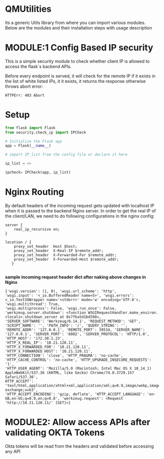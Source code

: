 QMUtilities
=============

Its a generic Utils library from where you can import various modules. Below are the modules and their installation steps with usage description


MODULE:1 Config Based IP security
=============

This is a simple security module to check whether client IP is allowed to access the flask`s backend APIs.

Before every endpoint is served, it will check for the remote IP if it exists in the list of white listed IPs, it it exists, it returns the response otherwise throws abort error:

```
HTTPErr: 403 Abort
```


Setup
=====
``` python
from flask import Flask
from security.check_ip import IPCheck

# Initialize the Flask app
app = Flask(__name__)

# import IP_list from the config file or declare it here

ip_list = <>

ipcheck= IPCheck(app, ip_list)

```


Nginx Routing
====

By default headers of the incoming request gets updated with localhost IP when it is passed to the backend Nginx server.
In order to get the real IP of the client/LAN, we need to do following configurations in the nginx config:

```
server {
    real_ip_recursive on;
}

location / {
    proxy_set_header  Host $host;
    proxy_set_header  X-Real-IP $remote_addr;
    proxy_set_header  X-Forwarded-For $remote_addr;
    proxy_set_header  X-Forwarded-Host $remote_addr;
   }
   
```

**sample incoming request header dict after naking above changes in Nginx**
```
{'wsgi.version': (1, 0), 'wsgi.url_scheme': 'http', 
'wsgi.input': '<_io.BufferedReader name=5>', 'wsgi.errors': <_io.TextIOWrapper name='<stderr>' mode='w' encoding='UTF-8'>,
'wsgi.multithread': True, 
'wsgi.multiprocess': False, 'wsgi.run_once': False, 
'werkzeug.server.shutdown': <function WSGIRequestHandler.make_environ.<locals>.shutdown_server at 0x7fba5d1bd598>, 
'SERVER_SOFTWARE': 'Werkzeug/0.14.1', 'REQUEST_METHOD': 'GET', 'SCRIPT_NAME': '', 'PATH_INFO': '/', 'QUERY_STRING': '', 'REMOTE_ADDR': '127.0.0.1', 'REMOTE_PORT': 39534, 'SERVER_NAME': '127.0.0.1', 'SERVER_PORT': '8002', 'SERVER_PROTOCOL': 'HTTP/1.0', 
'HTTP_HOST': '172.30.1.23', 
'HTTP_X_REAL_IP': '10.21.120.11', 
'HTTP_X_FORWARDED_FOR': '10.21.120.11', 
'HTTP_X_FORWARDED_HOST': '10.21.120.11', 
'HTTP_CONNECTION': 'close', 'HTTP_PRAGMA': 'no-cache', 
'HTTP_CACHE_CONTROL': 'no-cache', 'HTTP_UPGRADE_INSECURE_REQUESTS': '1', 
'HTTP_USER_AGENT': 'Mozilla/5.0 (Macintosh; Intel Mac OS X 10_14_1) AppleWebKit/537.36 (KHTML, like Gecko) Chrome/74.0.3729.157 Safari/537.36', 
HTTP_ACCEPT': 'text/html,application/xhtml+xml,application/xml;q=0.9,image/webp,image/apng,*/*;q=0.8,application/signed-exchange;v=b3', 
'HTTP_ACCEPT_ENCODING': 'gzip, deflate', 'HTTP_ACCEPT_LANGUAGE': 'en-GB,en-US;q=0.9,en;q=0.8', 'werkzeug.request': <Request 'http://10.21.120.11/' [GET]>}

```

MODULE2: Allow access APIs after validating OKTA Tokens
=======

Okta tokens will be read from the headers and validated before accessing any API
